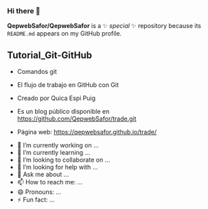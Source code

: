
### Hi there 👋

**QepwebSafor/QepwebSafor** is a ✨ _special_ ✨ repository because its `README.md` appears on my GitHub profile.

## Tutorial_Git-GitHub

* Comandos git 

* El flujo de trabajo en GitHub con Git

* Creado por Quica Espi Puig

* Es un blog público disponible  en https://github.com/QepwebSafor/trade.git

* Página web:  https://qepwebsafor.github.io/trade/

- 🔭 I’m currently working on ...
- 🌱 I’m currently learning ...
- 👯 I’m looking to collaborate on ...
- 🤔 I’m looking for help with ...
- 💬 Ask me about ...
- 📫 How to reach me: ...
- 😄 Pronouns: ...
- ⚡ Fun fact: ...
